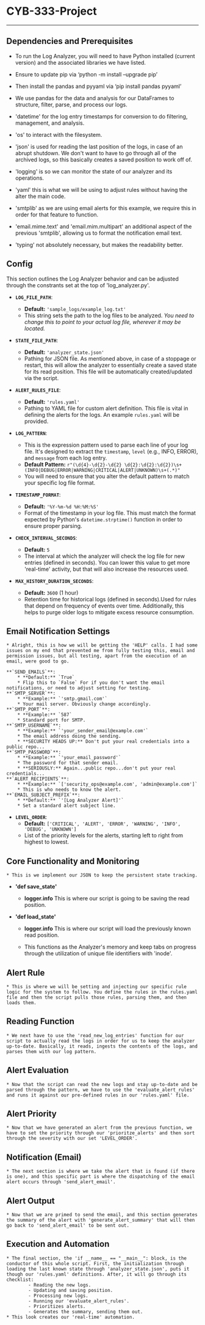 # CYB-333-Project

---

## Dependencies and Prerequisites

- To run the Log Analyzer, you will need to have Python installed (current version) and the associated libraries we have listed.

- Ensure to update pip via ‘python -m install –upgrade pip’

- Then install the pandas and pyyaml via ‘pip install pandas pyyaml’

- We use pandas for the data and analysis for our DataFrames to structure, filter, parse, and process our logs.

- 'datetime' for the log entry timestamps for conversion to do filtering, management, and analysis.

- 'os' to interact with the filesystem.

- 'json' is used for reading the last position of the logs, in case of an abrupt shutdown. We don't want to have to go through all of the archived logs, so this basically creates a saved position to work off of.

- 'logging' is so we can monitor the state of our analyzer and its operations.

- 'yaml' this is what we will be using to adjust rules without having the alter the main code.

- 'smtplib' as we are using email alerts for this example, we require this in order for that feature to function.

- 'email.mime.text' and 'email.mim.multipart' an additional aspect of the previous 'smtplib', allowing us to format the notification email text.

- 'typing' not absolutely necessary, but makes the readability better.

## Config

This section outlines the Log Analyzer behavior and can be adjusted through the constrants set at the top of 'log_analyzer.py'.

* **`LOG_FILE_PATH`**:
    * **Default:** `'sample_logs/example_log.txt'`
    * This string sets the path to the log files to be analyzed. *You need to change this to point to your actual log file, wherever it may be located.*

* **`STATE_FILE_PATH`**:
    * **Default:** `'analyzer_state.json'`
    *  Pathing for JSON file. As mentioned above, in case of a stoppage or restart, this will allow the analyzer to essentially create a saved state for its read position. This file will be automatically created/updated via the script.

* **`ALERT_RULES_FILE`**:
    * **Default:** `'rules.yaml'`
    * Pathing to YAML file for custom alert definition. This file is vital in defining the alerts for the logs. An example `rules.yaml` will be provided.

* **`LOG_PATTERN`**:
    * This is the expression pattern used to parse each line of your log file. It's designed to extract the `timestamp`, `level` (e.g., INFO, ERROR), and `message` from each log entry.
    * **Default Pattern:** `r"(\d{4}-\d{2}-\d{2} \d{2}:\d{2}:\d{2})\s+(INFO|DEBUG|ERROR|WARNING|CRITICAL|ALERT|UNKNOWN)\s+(.*)"`
    * You will need to ensure that you alter the default pattern to match your specific log file format.

* **`TIMESTAMP_FORMAT`**:
    * **Default:** `'%Y-%m-%d %H:%M:%S'`
    * Format of the timestamp in your log file. This must match the format expected by Python's `datetime.strptime()` function in order to ensure proper parsing.

* **`CHECK_INTERVAL_SECONDS`**:
    * **Default:** `5`
    * The interval at which the analyzer will check the log file for new entries (defined in seconds). You can lower this value to get more 'real-time' activity, but that will also increase the resources used.

* **`MAX_HISTORY_DURATION_SECONDS`**:
    * **Default:** `3600` (1 hour)
    * Retention time for historical logs (defined in seconds).Used for rules that depend on frequency of events over time. Additionally, this helps to purge older logs to mitigate excess resource consumption.

## Email Notification Settings

    * Alright, this is how we will be getting the 'HELP' calls. I had some issues on my end that prevented me from fully testing this, email and permission issues, but all testing, apart from the execution of an email, were good to go.

    **`SEND_EMAILS`**:
        * **Default:** `True`
        * Flip this to `False` For if you don't want the email notifications, or need to adjust setting for testing.
    **`SMTP_SERVER`**:
        * **Example:** `'smtp.gmail.com'`
        * Your mail server. Obviously change accordingly.
    **`SMTP_PORT`**:
        * **Example:** `587`
        * Standard port for SMTP.
    **`SMTP_USERNAME`**:
        * **Example:** `'your_sender_email@example.com'`
        * The email address doing the sending.
        * **SECURITY HEADS UP:** Don't put your real credentials into a public repo...
    **`SMTP_PASSWORD`**:
        * **Example:** `'your_email_password'`
        * The password for that sender email.
        * **SERIOUSLY:** Again...public repo...don't put your real credentials...
    **`ALERT_RECIPIENTS`**:
        * **Example:** `['security_ops@example.com', 'admin@example.com']`
        * This is who needs to know the alert.
    **`EMAIL_SUBJECT_PREFIX`**:
        * **Default:** `'[Log Analyzer Alert]'`
        * Set a standard alert subject line.

* **`LEVEL_ORDER`**:
    * **Default:** `['CRITICAL', 'ALERT', 'ERROR', 'WARNING', 'INFO', 'DEBUG', 'UNKNOWN']`
    * List of the priority levels for the alerts, starting left to right from highest to lowest.

## Core Functionality and Monitoring
    * This is we implement our JSON to keep the persistent state tracking.
* **'def save_state'**
    * **logger.info** This is where our script is going to be saving the read position.

* **'def load_state'**
    * **logger.info** This is where our script will load the previously known read position.

    * This functions as the Analyzer's memory and keep tabs on progress through the utilization of unique file identifiers with 'inode'.

## Alert Rule

    * This is where we will be setting and injecting our specific rule logic for the system to follow. You define the rules in the rules.yaml file and then the script pulls those rules, parsing them, and then loads them.

## Reading Function

    * We next have to use the 'read_new_log_entries' function for our script to actually read the logs in order for us to keep the analyzer up-to-date. Basically, it reads, ingests the contents of the logs, and parses them with our log pattern.

## Alert Evaluation

    * Now that the script can read the new logs and stay up-to-date and be parsed through the pattern, we have to use the 'evaluate_alert_rules' and runs it against our pre-defined rules in our 'rules.yaml' file.

## Alert Priority

    * Now that we have generated an alert from the previous function, we have to set the priority through our 'prioritze_alerts' and then sort through the severity with our set 'LEVEL_ORDER'.

## Notification (Email)

    * The next section is where we take the alert that is found (if there is one), and this specific part is where the dispatching of the email alert occurs through 'send_alert_email'.

## Alert Output

    * Now that we are primed to send the email, and this section generates the summary of the alert with 'generate_alert_summary' that will then go back to 'send_alert_email' to be sent out.

## Execution and Automation

    * The final section, the 'if __name__ == "__main__": block, is the conductor of this whole script. First, the initialization through loading the last known state through 'analyzer_state.json', puts it though our 'rules.yaml' definitions. After, it will go through its checklist:
            - Reading the new logs.
            - Updating and saving position.
            - Processing new logs.
            - Running our 'evaluate_alert_rules'.
            - Prioritizes alerts.
            - Generates the summary, sending them out.
    * This look creates our 'real-time' automation.